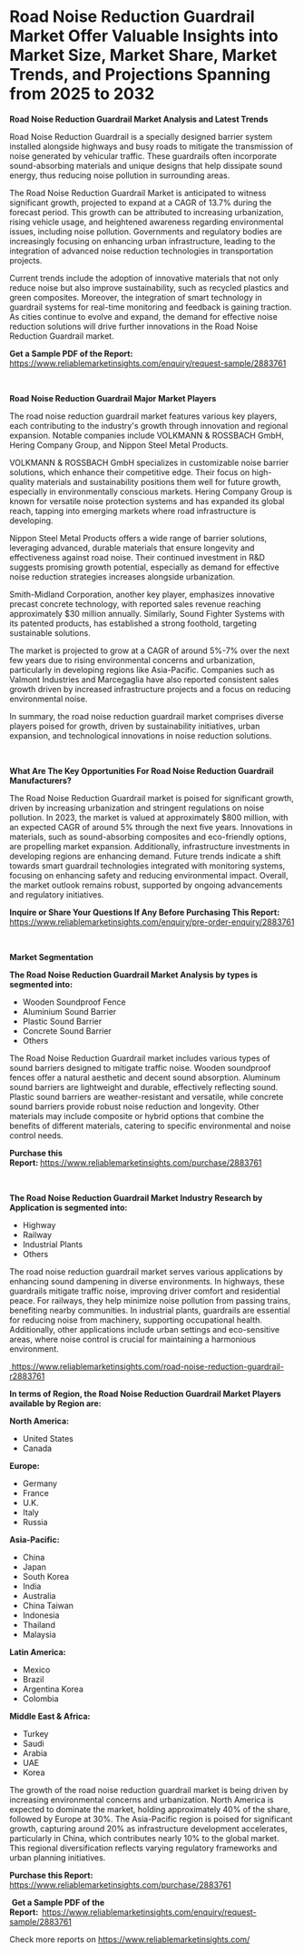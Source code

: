<p><h1>Road Noise Reduction Guardrail Market Offer Valuable Insights into Market Size, Market Share, Market Trends, and Projections Spanning from 2025 to 2032</h1></p><p><strong>Road Noise Reduction Guardrail Market Analysis and Latest Trends</strong></p>
<p><p>Road Noise Reduction Guardrail is a specially designed barrier system installed alongside highways and busy roads to mitigate the transmission of noise generated by vehicular traffic. These guardrails often incorporate sound-absorbing materials and unique designs that help dissipate sound energy, thus reducing noise pollution in surrounding areas.</p><p>The Road Noise Reduction Guardrail Market is anticipated to witness significant growth, projected to expand at a CAGR of 13.7% during the forecast period. This growth can be attributed to increasing urbanization, rising vehicle usage, and heightened awareness regarding environmental issues, including noise pollution. Governments and regulatory bodies are increasingly focusing on enhancing urban infrastructure, leading to the integration of advanced noise reduction technologies in transportation projects.</p><p>Current trends include the adoption of innovative materials that not only reduce noise but also improve sustainability, such as recycled plastics and green composites. Moreover, the integration of smart technology in guardrail systems for real-time monitoring and feedback is gaining traction. As cities continue to evolve and expand, the demand for effective noise reduction solutions will drive further innovations in the Road Noise Reduction Guardrail market.</p></p>
<p><strong>Get a Sample PDF of the Report:&nbsp;</strong> <a href="https://www.reliablemarketinsights.com/enquiry/request-sample/2883761?utm_campaign=2535&utm_medium=2&utm_source=Github&utm_content=ia&utm_term=13032025&utm_id=road-noise-reduction-guardrail">https://www.reliablemarketinsights.com/enquiry/request-sample/2883761</a></p>
<p>&nbsp;</p>
<p><strong>Road Noise Reduction Guardrail Major Market Players</strong></p>
<p><p>The road noise reduction guardrail market features various key players, each contributing to the industry's growth through innovation and regional expansion. Notable companies include VOLKMANN & ROSSBACH GmbH, Hering Company Group, and Nippon Steel Metal Products.</p><p>VOLKMANN & ROSSBACH GmbH specializes in customizable noise barrier solutions, which enhance their competitive edge. Their focus on high-quality materials and sustainability positions them well for future growth, especially in environmentally conscious markets. Hering Company Group is known for versatile noise protection systems and has expanded its global reach, tapping into emerging markets where road infrastructure is developing.</p><p>Nippon Steel Metal Products offers a wide range of barrier solutions, leveraging advanced, durable materials that ensure longevity and effectiveness against road noise. Their continued investment in R&D suggests promising growth potential, especially as demand for effective noise reduction strategies increases alongside urbanization.</p><p>Smith-Midland Corporation, another key player, emphasizes innovative precast concrete technology, with reported sales revenue reaching approximately $30 million annually. Similarly, Sound Fighter Systems with its patented products, has established a strong foothold, targeting sustainable solutions.</p><p>The market is projected to grow at a CAGR of around 5%-7% over the next few years due to rising environmental concerns and urbanization, particularly in developing regions like Asia-Pacific. Companies such as Valmont Industries and Marcegaglia have also reported consistent sales growth driven by increased infrastructure projects and a focus on reducing environmental noise.</p><p>In summary, the road noise reduction guardrail market comprises diverse players poised for growth, driven by sustainability initiatives, urban expansion, and technological innovations in noise reduction solutions.</p></p>
<p>&nbsp;</p>
<p><strong>What Are The Key Opportunities For Road Noise Reduction Guardrail Manufacturers?</strong></p>
<p><p>The Road Noise Reduction Guardrail market is poised for significant growth, driven by increasing urbanization and stringent regulations on noise pollution. In 2023, the market is valued at approximately $800 million, with an expected CAGR of around 5% through the next five years. Innovations in materials, such as sound-absorbing composites and eco-friendly options, are propelling market expansion. Additionally, infrastructure investments in developing regions are enhancing demand. Future trends indicate a shift towards smart guardrail technologies integrated with monitoring systems, focusing on enhancing safety and reducing environmental impact. Overall, the market outlook remains robust, supported by ongoing advancements and regulatory initiatives.</p></p>
<p><strong>Inquire or Share Your Questions If Any Before Purchasing This Report:</strong> <a href="https://www.reliablemarketinsights.com/enquiry/pre-order-enquiry/2883761?utm_campaign=2535&utm_medium=2&utm_source=Github&utm_content=ia&utm_term=13032025&utm_id=road-noise-reduction-guardrail">https://www.reliablemarketinsights.com/enquiry/pre-order-enquiry/2883761</a></p>
<p>&nbsp;</p>
<p><strong>Market Segmentation</strong></p>
<p><strong>The Road Noise Reduction Guardrail Market Analysis by types is segmented into:</strong></p>
<p><ul><li>Wooden Soundproof Fence</li><li>Aluminium Sound Barrier</li><li>Plastic Sound Barrier</li><li>Concrete Sound Barrier</li><li>Others</li></ul></p>
<p><p>The Road Noise Reduction Guardrail market includes various types of sound barriers designed to mitigate traffic noise. Wooden soundproof fences offer a natural aesthetic and decent sound absorption. Aluminum sound barriers are lightweight and durable, effectively reflecting sound. Plastic sound barriers are weather-resistant and versatile, while concrete sound barriers provide robust noise reduction and longevity. Other materials may include composite or hybrid options that combine the benefits of different materials, catering to specific environmental and noise control needs.</p></p>
<p><strong>Purchase this Report:&nbsp;</strong><a href="https://www.reliablemarketinsights.com/purchase/2883761?utm_campaign=2535&utm_medium=2&utm_source=Github&utm_content=ia&utm_term=13032025&utm_id=road-noise-reduction-guardrail">https://www.reliablemarketinsights.com/purchase/2883761</a></p>
<p>&nbsp;</p>
<p><strong>The Road Noise Reduction Guardrail Market Industry Research by Application is segmented into:</strong></p>
<p><ul><li>Highway</li><li>Railway</li><li>Industrial Plants</li><li>Others</li></ul></p>
<p><p>The road noise reduction guardrail market serves various applications by enhancing sound dampening in diverse environments. In highways, these guardrails mitigate traffic noise, improving driver comfort and residential peace. For railways, they help minimize noise pollution from passing trains, benefiting nearby communities. In industrial plants, guardrails are essential for reducing noise from machinery, supporting occupational health. Additionally, other applications include urban settings and eco-sensitive areas, where noise control is crucial for maintaining a harmonious environment.</p></p>
<p><a href="https://www.reliablemarketinsights.com/road-noise-reduction-guardrail-r2883761?utm_campaign=2535&utm_medium=2&utm_source=Github&utm_content=ia&utm_term=13032025&utm_id=road-noise-reduction-guardrail">&nbsp;https://www.reliablemarketinsights.com/road-noise-reduction-guardrail-r2883761</a></p>
<p><strong>In terms of Region, the Road Noise Reduction Guardrail Market Players available by Region are:</strong></p>
<p>
    <p> <strong> North America: </strong>
        <ul>
            <li>United States</li>
            <li>Canada</li>
        </ul>
        </p> 
    <p> <strong> Europe: </strong>
        <ul>
            <li>Germany</li>
            <li>France</li>
            <li>U.K.</li>
            <li>Italy</li>
            <li>Russia</li>
        </ul>
        </p> 
    <p> <strong> Asia-Pacific: </strong>
        <ul>
            <li>China</li>
            <li>Japan</li>
            <li>South Korea</li>
            <li>India</li>
            <li>Australia</li>
            <li>China Taiwan</li>
            <li>Indonesia</li>
            <li>Thailand</li>
            <li>Malaysia</li>
        </ul>
        </p> 
    <p> <strong> Latin America: </strong>
        <ul>
            <li>Mexico</li>
            <li>Brazil</li>
            <li>Argentina Korea</li>
            <li>Colombia</li>
        </ul>
        </p> 
    <p> <strong> Middle East & Africa: </strong>
        <ul>
            <li>Turkey</li>
            <li>Saudi</li>
            <li>Arabia</li>
            <li>UAE</li>
            <li>Korea</li>
        </ul>
    </p>
    </p>
<p><p>The growth of the road noise reduction guardrail market is being driven by increasing environmental concerns and urbanization. North America is expected to dominate the market, holding approximately 40% of the share, followed by Europe at 30%. The Asia-Pacific region is poised for significant growth, capturing around 20% as infrastructure development accelerates, particularly in China, which contributes nearly 10% to the global market. This regional diversification reflects varying regulatory frameworks and urban planning initiatives.</p></p>
<p><strong>Purchase this Report: </strong><a href="https://www.reliablemarketinsights.com/purchase/2883761?utm_campaign=2535&utm_medium=2&utm_source=Github&utm_content=ia&utm_term=13032025&utm_id=road-noise-reduction-guardrail">https://www.reliablemarketinsights.com/purchase/2883761</a></p>
<p>&nbsp;<strong>Get a Sample PDF of the Report:&nbsp;&nbsp;</strong><a href="https://www.reliablemarketinsights.com/enquiry/request-sample/2883761?utm_campaign=2535&utm_medium=2&utm_source=Github&utm_content=ia&utm_term=13032025&utm_id=road-noise-reduction-guardrail">https://www.reliablemarketinsights.com/enquiry/request-sample/2883761</a></p>
<p><strong></strong></p>
<p>Check more reports on <a href="https://www.reliablemarketinsights.com/?utm_campaign=2535&utm_medium=2&utm_source=Github&utm_content=ia&utm_term=13032025&utm_id=road-noise-reduction-guardrail">https://www.reliablemarketinsights.com/</a></p>